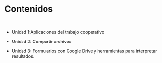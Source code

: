 
# Contenidos

 

- Unidad 1:Aplicaciones del trabajo cooperativo

- Unidad 2: Compartir archivos

- Unidad 3: Formularios con Google Drive y herramientas para interpretar resultados.

 

